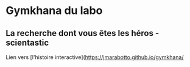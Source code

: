 # Gymkhana du labo
## La recherche dont vous êtes les héros - scientastic

Lien vers [l'histoire interactive](https://jmarabotto.github.io/gymkhana/
